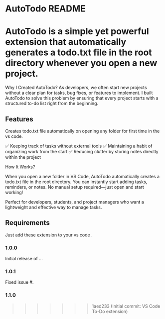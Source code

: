 # AutoTodo README

AutoTodo is a simple yet powerful extension that automatically generates a todo.txt file in the root directory whenever you open a new project.
=======

Why I Created AutoTodo?
As developers, we often start new projects without a clear plan for tasks, bug fixes, or features to implement. I built AutoTodo to solve this problem by ensuring that every project starts with a structured to-do list right from the beginning. 

## Features

Creates todo.txt file automatically on opening any folder for first time in the vs code.

✅ Keeping track of tasks without external tools
✅ Maintaining a habit of organizing work from the start
✅ Reducing clutter by storing notes directly within the project

How It Works?

When you open a new folder in VS Code, AutoTodo automatically creates a todo.txt file in the root directory.
You can instantly start adding tasks, reminders, or notes.
No manual setup required—just open and start working!

Perfect for developers, students, and project managers who want a lightweight and effective way to manage tasks.
## Requirements

Just add these extension to your vs code .

### 1.0.0

Initial release of ...

### 1.0.1

Fixed issue #.

### 1.1.0

>>>>>>> 1aed233 (Initial commit: VS Code To-Do extension)

